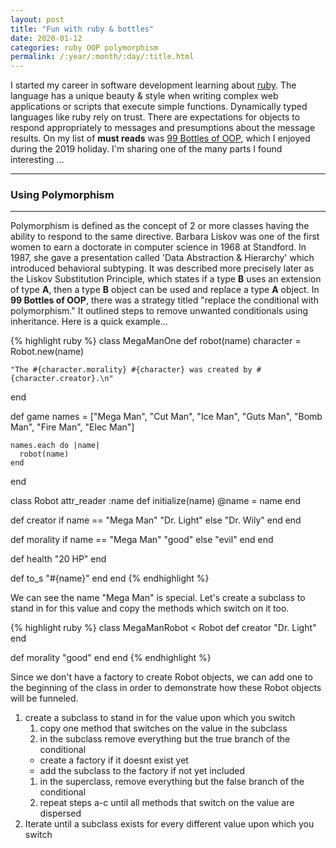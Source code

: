 ```yaml
---
layout: post
title: "Fun with ruby & bottles"
date: 2020-01-12
categories: ruby OOP polymorphism
permalink: /:year/:month/:day/:title.html
---
```


I started my career in software development learning about [ruby](https://www.ruby-lang.org/en/).  The language has a unique beauty & style when writing complex web applications or scripts that execute simple functions.  Dynamically typed languages like ruby rely on trust.  There are expectations for objects to respond appropriately to messages and presumptions about the message results.  On my list of **must reads** was [99 Bottles of OOP](https://www.sandimetz.com/99bottles), which I enjoyed during the 2019 holiday.  I'm sharing one of the many parts I found interesting ...
 
---

 ### Using Polymorphism

 ---

 Polymorphism is defined as the concept of 2 or more classes having the ability to respond to the same directive.  Barbara Liskov was one of the first women to earn a doctorate in computer science in 1968 at Standford.  In 1987, she gave a presentation called 'Data Abstraction & Hierarchy' which introduced behavioral subtyping.  It was described more precisely later as the Liskov Substitution Principle, which states if a type **B** uses an extension of type **A**, then a type **B** object can be used and replace a type **A** object.  In __99 Bottles of OOP__, there was a strategy titled "replace the conditional with polymorphism."  It outlined steps to remove unwanted conditionals using inheritance.  Here is a quick example...  


{% highlight ruby %}
class MegaManOne
  def robot(name)
    character = Robot.new(name)

    "The #{character.morality} #{character} was created by #{character.creator}.\n"
  end

  def game
    names = ["Mega Man", "Cut Man", "Ice Man", "Guts Man", "Bomb Man",
      "Fire Man", "Elec Man"]
    
    names.each do |name|
      robot(name)
    end
end

class Robot
  attr_reader :name
  def initialize(name)
    @name = name
  end

  def creator
    if name == "Mega Man"
      "Dr. Light"
    else
      "Dr. Wily"
    end
  end

  def morality
    if name == "Mega Man"
      "good"
    else
      "evil"
    end
  end

  def health
    "20 HP"
  end

  def to_s
    "#{name}"
  end
end
{% endhighlight %}

We can see the name "Mega Man" is special.  Let's create a subclass to stand in for this value and copy the methods which switch on it too.

{% highlight ruby %}
class MegaManRobot < Robot
  def creator
    "Dr. Light"
  end

  def morality
    "good"
  end
end
{% endhighlight %}

Since we don't have a factory to create Robot objects, we can add one to the beginning of the class in order to demonstrate how these Robot objects will be funneled.  



1. create a subclass to stand in for the value upon which you switch
    1. copy one method that switches on the value in the subclass
    1. in the subclass remove everything but the true branch of the conditional
    * create a factory if it doesnt exist yet
    * add the subclass to the factory if not yet included
    1. in the superclass, remove everything but the false branch of the conditional
    1. repeat steps a-c until all methods that switch on the value are dispersed
2. Iterate until a subclass exists for every different value upon which you switch
